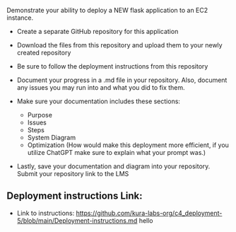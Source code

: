 Demonstrate your ability to deploy a NEW flask application to an EC2 instance.

- Create a separate GitHub repository for this application 

- Download the files from this repository and upload them to your newly created repository 

- Be sure to follow the deployment instructions from this repository  

- Document your progress in a .md file in your repository. Also, document any issues you may run into and what you did to fix them.

- Make sure your documentation includes these sections:
  - Purpose
  - Issues
  - Steps
  - System Diagram
  - Optimization (How would make this deployment more efficient, if you utilize ChatGPT make sure to explain what your prompt was.)

- Lastly, save your documentation and diagram into your repository. Submit your repository link to the LMS

## Deployment instructions Link:
-  Link to instructions: https://github.com/kura-labs-org/c4_deployment-5/blob/main/Deployment-instructions.md
hello
